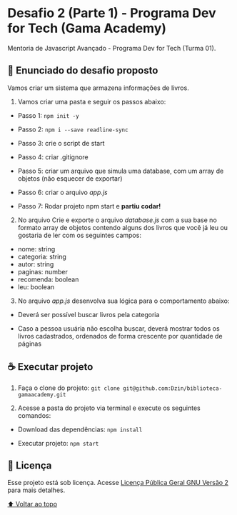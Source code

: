 <a name="topo"></a>

# Desafio 2 (Parte 1) - Programa Dev for Tech (Gama Academy)

Mentoria de Javascript Avançado - Programa Dev for Tech (Turma 01).

## 🚀 Enunciado do desafio proposto

Vamos criar um sistema que armazena informações de livros.

1. Vamos criar uma pasta e seguir os passos abaixo:

- Passo 1: `npm init -y`

- Passo 2: `npm i --save readline-sync`

- Passo 3: crie o script de start

- Passo 4: criar .gitignore

- Passo 5: criar um arquivo que simula uma database, com um array de objetos (não esquecer de exportar)

- Passo 6: criar o arquivo _app.js_

- Passo 7: Rodar projeto npm start e **partiu codar!**

2. No arquivo Crie e exporte o arquivo _database.js_ com a sua base no formato array de objetos contendo alguns dos livros que você já leu ou gostaria de ler com os seguintes campos:

- nome: string
- categoria: string
- autor: string
- paginas: number
- recomenda: boolean
- leu: boolean

3. No arquivo _app.js_ desenvolva sua lógica para o comportamento abaixo:

- Deverá ser possível buscar livros pela categoria

- Caso a pessoa usuária não escolha buscar, deverá mostrar todos os livros cadastrados, ordenados de forma crescente por quantidade de páginas

## ☕ Executar projeto

1. Faça o clone do projeto: `git clone git@github.com:Dzin/biblioteca-gamaacademy.git`

2. Acesse a pasta do projeto via terminal e execute os seguintes comandos:

- Download das dependências: `npm install`

- Executar projeto: `npm start`

## 📝 Licença

Esse projeto está sob licença. Acesse [Licença Pública Geral GNU Versão 2](https://www.gnu.org/licenses/gpl-2.0.html) para mais detalhes.

[⬆ Voltar ao topo](#topo)
